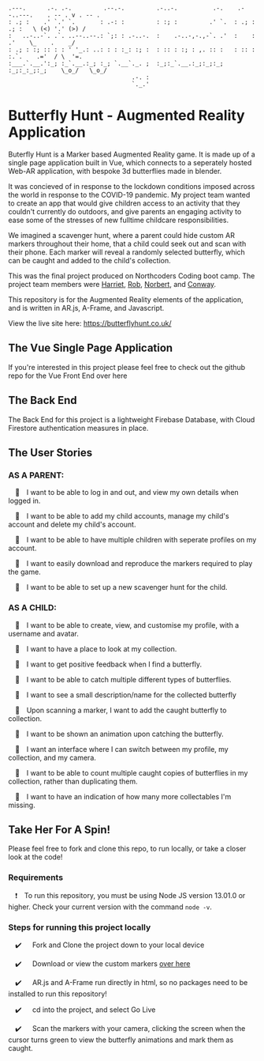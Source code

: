     .---.      .-. .-.         .--.-.         .-..-.          .-.    .--..---.    . -- . v . -- .
    : .; :    .' `.' `.       : .-: :         : :; :         .' `.  : .; : .; :   \ (<) '.' (>) /
    :   ..-..-`. .`. ..--..--.: `;: : .-..-.  :    .-..-,-.,-`. .'  :    :   .'    \_    .    _/
    : .; : :; :: : : ' '_.: ..: : : :_: :; :  : :: : :; : ,. :: :   : :: : :.`.    .='  / \  '=.
    :___.`.__.':_; :_`.__.:_; :_; `.__`._. ;  :_;:_`.__.:_;:_;:_;   :_;:_:_;:_;    \_o_/   \_o_/
                                       .-. :                                   
                                       `._.'                                   
                                       
# Butterfly Hunt - Augmented Reality Application

Buterfly Hunt is a Marker based Augmented Reality game.  It is made up of a single page application built in Vue, which connects to a seperately hosted Web-AR application, with bespoke 3d butterflies made in blender.

It was concieved of in response to the lockdown conditions imposed across the world in response to the COVID-19 pandemic.  My project team wanted to create an app that would give children access to an activity that they couldn't currently do outdoors, and give parents an engaging activity to ease some of the stresses of new fulltime childcare responsibilities.

We imagined a scavenger hunt, where a parent could hide custom AR markers throughout their home, that a child could seek out and scan with their phone.  Each marker will reveal a randomly selected butterfly, which can be caught and added to the child's collection. 

This was the final project produced on Northcoders Coding boot camp.  The project team members were [Harriet](https://github.com/Harriet-Blundell), [Rob](https://github.com/mauvesky1), [Norbert](https://github.com/mauvesky1), and  [Conway](https://github.com/conwayhub).

This repository is for the Augmented Reality elements of the application, and is written in AR.js, A-Frame, and Javascript. 

View the live site here:  https://butterflyhunt.co.uk/

## The Vue Single Page Application

If you're interested in this project please feel free to check out the github repo for the Vue Front End over here

## The Back End

The Back End for this project is a lightweight Firebase Database, with Cloud Firestore authentication measures in place. 

## The User Stories

### AS A PARENT: 
&emsp;👨&emsp;I want to be able to log in and out, and view my own details when logged in.

&emsp;👩&emsp;I want to be able to add my child accounts, manage my child's account and delete my child's account.

&emsp;👨&emsp;I want to be able to have multiple children with seperate profiles on my account. 

&emsp;👩&emsp;I want to easily download and reproduce the markers required to play the game. 

&emsp;👨&emsp;I want to be able to set up a new scavenger hunt for the child.

### AS A CHILD: 

&emsp;👧&emsp;I want to be able to create, view, and customise my profile, with a username and avatar.

&emsp;👦&emsp;I want to have a place to look at my collection.

&emsp;👧&emsp;I want to get positive feedback when I find a butterfly.

&emsp;👦&emsp;I want to be able to catch multiple different types of butterflies.

&emsp;👧&emsp;I want to see a small description/name for the collected butterfly

&emsp;👧&emsp;Upon scanning a marker, I want to add the caught butterfly to collection.

&emsp;👦&emsp;I want to be shown an animation upon catching the butterfly.

&emsp;👧&emsp;I want an interface where I can switch between my profile, my collection, and my camera.

&emsp;👦&emsp;I want to be able to count multiple caught copies of butterflies in my collection, rather than duplicating them.

&emsp;👧&emsp;I want to have an indication of how many more collectables I'm missing.

## Take Her For A Spin!

Please feel free to fork and clone this repo, to run locally, or take a closer look at the code!

### Requirements

&emsp;❗&emsp;To run this repository, you must be using Node JS version 13.01.0 or higher. Check your current version with the command `node -v`.

### Steps for running this project locally

&emsp;✔️ &emsp; Fork and Clone the project down to your local device

&emsp;✔️ &emsp; Download or view the custom markers [over here](https://github.com/conwayhub/markertests/blob/master/Markersheet.pdf)

&emsp;✔️ &emsp; AR.js and A-Frame run directly in html, so no packages need to be installed to run this repository! 

&emsp;✔️ &emsp; cd into the project, and select Go Live

&emsp;✔️ &emsp; Scan the markers with your camera, clicking the screen when the cursor turns green to view the butterfly animations and mark them as caught. 
